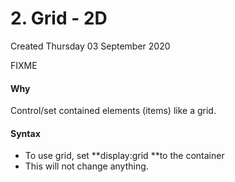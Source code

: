 # 2. Grid - 2D

Created Thursday 03 September 2020

FIXME

#### Why

Control/set contained elements (items) like a grid.

#### Syntax

- To use grid, set **display:grid **to the container
- This will not change anything.
